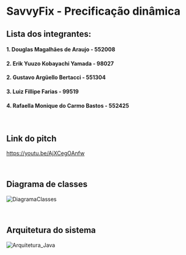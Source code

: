 # SavvyFix - Precificação dinâmica

## Lista dos integrantes:
#### 1. Douglas Magalhães de Araujo - 552008

#### 2. Erik Yuuzo Kobayachi Yamada - 98027

#### 2. Gustavo Argüello Bertacci - 551304

#### 3. Luiz Fillipe Farias - 99519

#### 4. Rafaella Monique do Carmo Bastos - 552425

<br>

## Link do pitch
https://youtu.be/AjXCegOAnfw

<br>

## Diagrama de classes
![DiagramaClasses](https://github.com/user-attachments/assets/8f891bd6-4aed-4bf5-8618-764044926ff4)

<br>

## Arquitetura do sistema
![Arquitetura_Java](https://github.com/user-attachments/assets/9c992f51-3f8a-4808-83d7-eab1ad0d10e6)





